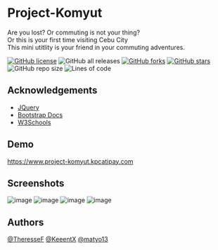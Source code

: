 
# Project-Komyut

Are you lost? Or commuting is not your thing?\
Or this is your first time visiting Cebu City\
This mini utitlity is your friend in your commuting adventures.

[![GitHub license](https://img.shields.io/github/license/matyo13/Project-Komyut)](https://github.com/matyo13/Project-Komyut/blob/main/LICENSE)
![GitHub all releases](https://img.shields.io/github/downloads/matyo13/project-komyut/total)
[![GitHub forks](https://img.shields.io/github/forks/matyo13/Project-Komyut)](https://github.com/matyo13/Project-Komyut/network)
[![GitHub stars](https://img.shields.io/github/stars/matyo13/Project-Komyut)](https://github.com/matyo13/Project-Komyut/stargazers)
![GitHub repo size](https://img.shields.io/github/repo-size/matyo13/project-komyut)
![Lines of code](https://img.shields.io/tokei/lines/github/matyo13/project-komyut)

## Acknowledgements
- [JQuery](https://jquery.com)
- [Bootstrap Docs](https://getbootstrap.com/docs/5.2/getting-started/introduction/)
- [W3Schools](https://www.w3schools.com)

## Demo

https://www.project-komyut.kpcatipay.com

## Screenshots
![image](https://user-images.githubusercontent.com/107268879/174252929-0aee75f7-850e-4a52-b25e-778c094b03bf.png)
![image](https://user-images.githubusercontent.com/107268879/174253070-7c3e0b8a-a54a-448b-82be-68b37dcc6fcf.png)
![image](https://user-images.githubusercontent.com/107268879/174253104-da9f5c29-3838-4595-9beb-ba5c685ed1c2.png)
![image](https://user-images.githubusercontent.com/107268879/174253148-c78d51e7-c2c1-4d24-9651-ab4251a1594b.png)

## Authors
[@TheresseF](https://github.com/TheresseF)
[@KeeentX](https://github.com/KeeentX)
[@matyo13](https://github.com/matyo13)
